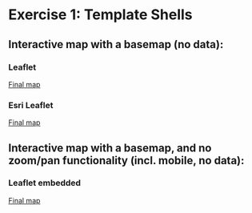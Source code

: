 # Exercise 1: Template Shells

## Interactive map with a basemap (no data):   

###  Leaflet  
[Final map](../../../Exercise_1/templates/leaflet/index.html)  

### Esri Leaflet
[Final map](../../../Exercise_1/templates/esri-leaflet/index.html)  

## Interactive map with a basemap, and no zoom/pan functionality (incl. mobile, no data):

### Leaflet embedded
[Final map](../../../Exercise_1/templates/leaflet-embedded/index.html)
